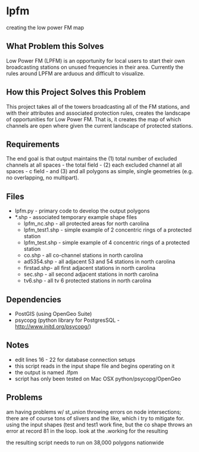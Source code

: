 lpfm
====

creating the low power FM map

What Problem this Solves
------------------------
Low Power FM (LPFM) is an opportunity for local users to start their own broadcasting stations on unused frequencies in their area.  Currently the rules around LPFM are arduous and difficult to visualize.

How this Project Solves this Problem
------------------------------------
This project takes all of the towers broadcasting all of the FM stations, and with their attributes and associated protection rules, creates the landscape of opportunities for Low Power FM.  That is, it creates the map of which channels are open where given the current landscape of protected stations.

Requirements
------------
The end goal is that output maintains the (1) total number of excluded channels at all spaces - the total field -  (2) each excluded channel at all spaces - c<number> field - and (3) and all polygons as simple, single geometries (e.g. no overlapping, no multipart).

Files
------
- lpfm.py - primary code to develop the output polygons
- *.shp - associated temporary example shape files
	- lpfm_nc.shp - all protected areas for north carolina
	- lpfm_test1.shp - simple example of 2 concentric rings of a protected station
	- lpfm_test.shp - simple example of 4 concentric rings of a protected station
	- co.shp - all co-channel stations in north carolina
	- ad5354.shp - all adjacent 53 and 54 stations in north carolina
	- firstad.shp- all first adjacent stations in north carolina
	- sec.shp - all second adjacent stations in north carolina
	- tv6.shp - all tv 6 protected stations in north carolina

Dependencies
------------
- PostGIS (using OpenGeo Suite)
- psycopg (python library for PostgresSQL - http://www.initd.org/psycopg/)

Notes
-----
- edit lines 16 - 22 for database connection setups
- this script reads in the input shape file and begins operating on it
- the output is named <schema>.lfpm
- script has only been tested on Mac OSX python/psycopg/OpenGeo

Problems 
--------
am having problems w/ st_union throwing errors on node intersections; there are of course tons of slivers and the like, which i try to mitigate for.
using the input shapes (test and test1 work fine, but the co shape throws an error at record 81 in the loop.  look at the <schema>.working for the resulting

the resulting script needs to run on 38,000 polygons nationwide